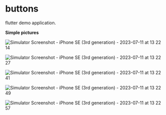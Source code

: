 # buttons

flutter demo application.

**Simple pictures**

![Simulator Screenshot - iPhone SE (3rd generation) - 2023-07-11 at 13 22 14](https://github.com/artk12/stylesap/assets/63489133/857766cd-b37a-45b9-a2c0-352a5318f0e2)

![Simulator Screenshot - iPhone SE (3rd generation) - 2023-07-11 at 13 22 27](https://github.com/artk12/stylesap/assets/63489133/96c83acb-8f13-45c4-a1a8-a821ead7327a)

![Simulator Screenshot - iPhone SE (3rd generation) - 2023-07-11 at 13 22 41](https://github.com/artk12/stylesap/assets/63489133/cd017a1f-d4b7-49e2-a916-0afadd0aa879)

![Simulator Screenshot - iPhone SE (3rd generation) - 2023-07-11 at 13 22 49](https://github.com/artk12/stylesap/assets/63489133/875fef8b-0011-4ec1-ad2d-cb644d91f96f)

![Simulator Screenshot - iPhone SE (3rd generation) - 2023-07-11 at 13 22 57](https://github.com/artk12/stylesap/assets/63489133/70e51b50-0c0a-44eb-811e-a78adcd1d0b6)
